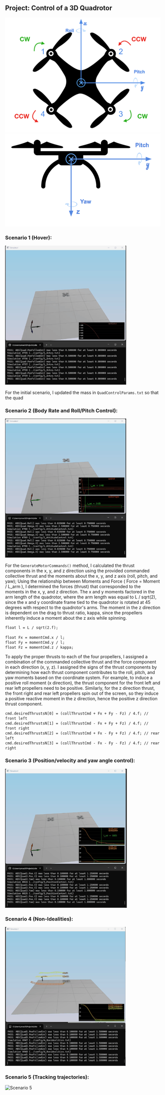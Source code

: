 ## Project: Control of a 3D Quadrotor

![Coordinate system top view](diagrams/drone_coordinate_system1.png)
![Coordinate system side view](diagrams/drone_coordinate_system2.png)

### Scenario 1 (Hover):

![Scenario 1](videos/scenario%201%20gif.gif)

For the initial scenario, I updated the mass in `QuadControlParams.txt` so that the quad

### Scenario 2 (Body Rate and Roll/Pitch Control):

![Scenario 2](videos/scenario%202%20gif.gif)

For the `GenerateMotorCommands()` method, I calculated the thrust components in the x, y, and z direction using the provided commanded collective thrust and the moments about the x, y, and z axis (roll, pitch, and yaw);
Using the relationship between Moments and Force ( Force = Moment / L_arm ), I determined the forces (thrust) that corresponded to the moments in the x, y, and z direction. The x and y moments factored in the arm length
of the quadrotor, where the arm length was equal to L / sqrt(2), since the x and y coordinate frame tied to the quadrotor is rotated at 45 degrees with respect to the quadrotor's arms. The moment in the z direction
is dependent on the drag to thrust ratio, kappa, since the propellers inherently induce a moment about the z axis while spinning.

```
float l = L / sqrt(2.f);

float Fx = momentCmd.x / l;
float Fy = momentCmd.y / l;
float Fz = momentCmd.z / kappa;
```

To apply the proper thrusts to each of the four propellers, I assigned a combination of the commanded collective thrust and the force component in each direction (x, y, z). I assigned the signs of the thrust components
by determining how each thrust component contributes to the roll, pitch, and yaw moments based on the coordinate system. For example, to induce a positive roll moment (x direction), the thrust component for the front left
and rear left propellers need to be positive. Similarly, for the z direction thrust, the front right and rear left propellers spin out of the screen, so they induce a positive reactive moment in the z direction, hence the
positive z direction thrust component. 

```
cmd.desiredThrustsN[0] = (collThrustCmd + Fx + Fy - Fz) / 4.f; // front left
cmd.desiredThrustsN[1] = (collThrustCmd - Fx + Fy + Fz) / 4.f; // front right
cmd.desiredThrustsN[2] = (collThrustCmd + Fx - Fy + Fz) / 4.f; // rear left
cmd.desiredThrustsN[3] = (collThrustCmd - Fx - Fy - Fz) / 4.f; // rear right
```

### Scenario 3 (Position/velocity and yaw angle control):

![Scenario 3](videos/scenario%204%20gif.gif)

### Scenario 4 (Non-Idealities):

![Scenario 4](videos/scenario%203%20gif.gif)

### Scenario 5 (Tracking trajectories):

![Scenario 5](videos/scenario%205%20gif.gif)
